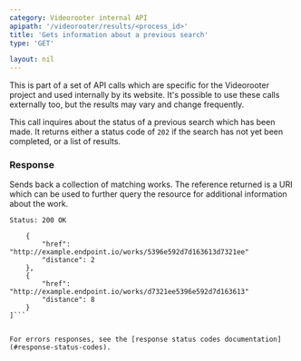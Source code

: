 ```yaml
---
category: Videorooter internal API
apipath: '/videorooter/results/<process_id>'
title: 'Gets information about a previous search'
type: 'GET'

layout: nil
---
```


This is part of a set of API calls which are specific for the Videorooter
project and used internally by its website. It's possible to use these
calls externally too, but the results may vary and change frequently.

This call inquires about the status of a previous search which has been
made. It returns either a status code of `202` if the search has not
yet been completed, or a list of results.

### Response

Sends back a collection of matching works. The reference returned is a
URI which can be used to further query the resource for additional
information about the work.

```Status: 200 OK```
```[
    {
        "href": "http://example.endpoint.io/works/5396e592d7d163613d7321ee"
        "distance": 2
    },
    {
        "href": "http://example.endpoint.io/works/d7321ee5396e592d7d163613"
        "distance": 8
    }
]```


For errors responses, see the [response status codes documentation](#response-status-codes).
